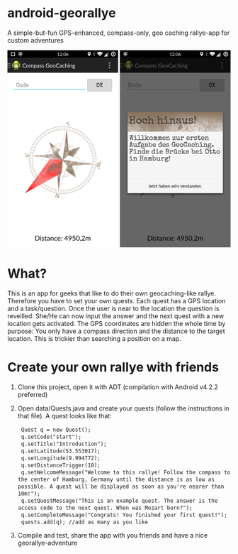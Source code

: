# android-georallye
A simple-but-fun GPS-enhanced, compass-only, geo caching rallye-app for custom adventures

![Screenshot 1](https://raw.githubusercontent.com/marfnk/android-georallye/master/screenshot_1_small.png)
![Screenshot 2](https://raw.githubusercontent.com/marfnk/android-georallye/master/screenshot_2_small.png)

# What?
This is an app for geeks that like to do their own geocaching-like rallye. Therefore you have to set your own quests. Each quest has a GPS location and a task/question. Once the user is near to the location the question is reveilled. She/He can now input the answer and the next quest with a new location gets activated. The GPS coordinates are hidden the whole time by purpose: You only have a compass direction and the distance to the target location. This is trickier than searching a position on a map.

# Create your own rallye with friends
1. Clone this project, open it with ADT (compilation with Android v4.2.2 preferred)
2. Open data/Quests.java and create your quests (follow the instructions in that file). A quest looks like that: 
    
        Quest q = new Quest();
        q.setCode("start");
        q.setTitle("Introduction");
        q.setLatitude(53.553017);
        q.setLongitude(9.994772);
        q.setDistanceTrigger(10);
        q.setWelcomeMessage("Welcome to this rallye! Follow the compass to the center of Hamburg, Germany until the distance is as low as possible. A quest will be displayed as soon as you're nearer than 10m!");
        q.setQuestMessage("This is an example quest. The answer is the access code to the next quest. When was Mozart born?");
        q.setCompleteMessage("Congrats! You finished your first quest!");
        quests.add(q); //add as many as you like

3. Compile and test, share the app with you friends and have a nice georallye-adventure